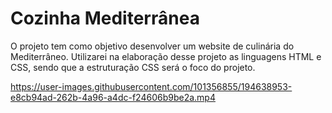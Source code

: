 # Cozinha Mediterrânea

O projeto tem como objetivo desenvolver um website de culinária do Mediterrâneo. Utilizarei na elaboração desse projeto as linguagens HTML e CSS, sendo que a estruturação CSS será o foco do projeto.

https://user-images.githubusercontent.com/101356855/194638953-e8cb94ad-262b-4a96-a4dc-f24606b9be2a.mp4

